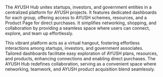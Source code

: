 The AYUSH Hub unites startups, investors, and government entities in a centralized platform for AYUSH projects. It features dedicated dashboards for each group, offering access to AYUSH schemes, resources, and a Product Page for direct purchases. It simplifies networking, shopping, and collaboration by providing a seamless space where users can connect, explore, and team up effortlessly.

This vibrant platform acts as a virtual hangout, fostering effortless interactions among startups, investors, and government associates. Tailored dashboards facilitate easy exploration of AYUSH plans, resources, and products, enhancing connections and enabling direct purchases. The AYUSH Hub redefines collaboration, serving as a convenient space where networking, teamwork, and AYUSH product acquisition blend seamlessly. 
